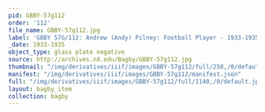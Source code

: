 ```yaml
---
pid: GBBY-57g112
order: '112'
file_name: GBBY-57g112.jpg
label: 'GBBY 57G/112: Andrew (Andy) Pilney: Football Player - 1933-1935'
_date: 1933-1935
object_type: glass plate negative
source: http://archives.nd.edu/Bagby/GBBY-57g112.jpg
thumbnail: "/img/derivatives/iiif/images/GBBY-57g112/full/250,/0/default.jpg"
manifest: "/img/derivatives/iiif/images/GBBY-57g112/manifest.json"
full: "/img/derivatives/iiif/images/GBBY-57g112/full/1140,/0/default.jpg"
layout: bagby_item
collection: bagby
---
```

